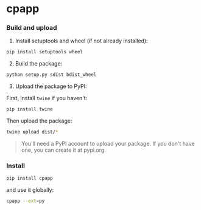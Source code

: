 # cpapp

### Build and upload

1. Install setuptools and wheel (if not already installed):
```bash
pip install setuptools wheel
```

2. Build the package:
```bash
python setup.py sdist bdist_wheel
```

3. Upload the package to PyPI:

First, install `twine` if you haven't:
```bash
pip install twine
```
Then upload the package:
```bash
twine upload dist/*
```
> You'll need a PyPI account to upload your package. If you don't have one, you can create it at pypi.org.


### Install

```bash
pip install cpapp
```
and use it globally:
```bash
cpapp --ext=py
```